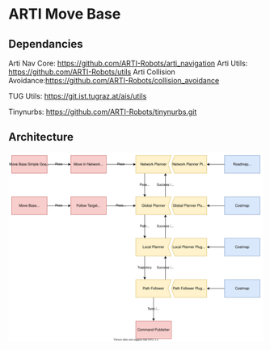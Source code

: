 # ARTI Move Base

## Dependancies
Arti Nav Core: https://github.com/ARTI-Robots/arti_navigation 
Arti Utils: https://github.com/ARTI-Robots/utils
Arti Collision Avoidance:https://github.com/ARTI-Robots/collision_avoidance


TUG Utils: https://git.ist.tugraz.at/ais/utils

Tinynurbs: https://github.com/ARTI-Robots/tinynurbs.git



## Architecture

![](architecture.svg)
